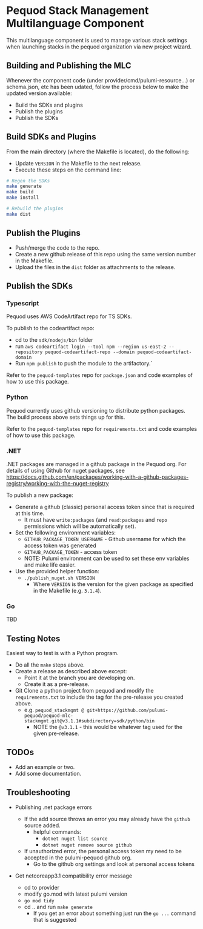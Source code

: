 # Pequod Stack Management Multilanguage Component
This multilanguage component is used to manage various stack settings when launching stacks in the pequod organization via new project wizard.

## Building and Publishing the MLC 
Whenever the component code (under provider/cmd/pulumi-resource...) or schema.json, etc has been udated, follow the process below to make the updated version available:
* Build the SDKs and plugins
* Publish the plugins
* Publish the SDKs

## Build SDKs and Plugins
From the main directory (where the Makefile is located), do the following:
* Update `VERSION` in the Makefile to the next release.
* Execute these steps on the command line:
```bash
# Regen the SDKs
make generate
make build
make install

# Rebuild the plugins
make dist
```

## Publish the Plugins
* Push/merge the code to the repo.
* Create a new github release of this repo using the same version number in the Makefile.
* Upload the files in the `dist` folder as attachments to the release.

## Publish the SDKs

### Typescript
Pequod uses AWS CodeArtifact repo for TS SDKs. 

To publish to the codeartifact repo: 
* cd to the `sdk/nodejs/bin` folder
* run `aws codeartifact login --tool npm --region us-east-2 --repository pequod-codeartifact-repo --domain pequod-codeartifact-domain`
* Run `npm publish` to push the module to the artifactory.`

Refer to the `pequod-templates` repo for `package.json` and code examples of how to use this package.

### Python
Pequod currently uses github versioning to distribute python packages.  
The build process above sets things up for this.

Refer to the `pequod-templates` repo for `requirements.txt` and code examples of how to use this package.

### .NET
.NET packages are managed in a github package in the Pequod org.
For details of using Github for nuget packages, see https://docs.github.com/en/packages/working-with-a-github-packages-registry/working-with-the-nuget-registry

To publish a new package: 
* Generate a github (classic) personal access token since that is required at this time.
  * It must have `write:packages` (and `read:packages` and `repo` permissions which will be automatically set).
* Set the following environment variables:
  * `GITHUB_PACKAGE_TOKEN_USERNAME` - Github username for which the access token was generated
  * `GITHUB_PACKAGE_TOKEN` - access token
  * NOTE: Pulumi environment can be used to set these env variables and make life easier.
* Use the provided helper function: 
  * `./publish_nuget.sh VERSION`
    * Where `VERSION` is the version for the given package as specified in the Makefile (e.g. `3.1.4`).

### Go
TBD

## Testing Notes
Easiest way to test is with a Python program.
* Do all the `make` steps above.
* Create a release as described above except:
  * Point it at the branch you are developing on.
  * Create it as a pre-release.
* Git Clone a python project from pequod and modify the `requirements.txt` to include the tag for the pre-release you created above.
  * e.g. `pequod_stackmgmt @ git+https://github.com/pulumi-pequod/pequod-mlc-stackmgmt.git@v3.1.1#subdirectory=sdk/python/bin`
    * NOTE the `@v3.1.1` - this would be whatever tag used for the given pre-release.

## TODOs
* Add an example or two.
* Add some documentation.

## Troubleshooting
* Publishing .net package errors
  * If the add source throws an error you may already have the `github` source added.
    * helpful commands: 
      * `dotnet nuget list source`
      * `dotnet nuget remove source github`
  * If unauthorized error, the personal access token my need to be accepted in the pulumi-pequod github org.
    * Go to the github org settings and look at personal access tokens

* Get netcoreapp3.1 compatibility error message
  * cd to provider
  * modify go.mod with latest pulumi version
  * `go mod tidy`
  * cd .. and run `make generate`
    * If you get an error about something just run the `go ...` command that is suggested